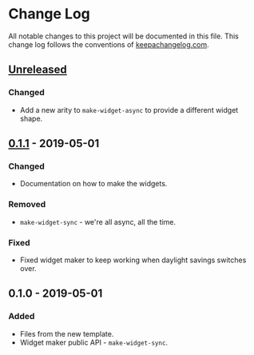 # Change Log
All notable changes to this project will be documented in this file. This change log follows the conventions of [keepachangelog.com](http://keepachangelog.com/).

## [Unreleased]
### Changed
- Add a new arity to `make-widget-async` to provide a different widget shape.

## [0.1.1] - 2019-05-01
### Changed
- Documentation on how to make the widgets.

### Removed
- `make-widget-sync` - we're all async, all the time.

### Fixed
- Fixed widget maker to keep working when daylight savings switches over.

## 0.1.0 - 2019-05-01
### Added
- Files from the new template.
- Widget maker public API - `make-widget-sync`.

[Unreleased]: https://github.com/your-name/pounder/compare/0.1.1...HEAD
[0.1.1]: https://github.com/your-name/pounder/compare/0.1.0...0.1.1
